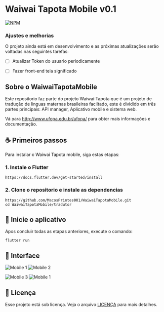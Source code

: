 # Waiwai Tapota Mobile v0.1
<!---Esses são exemplos. Veja https://shields.io para outras pessoas ou para personalizar este conjunto de escudos. Você pode querer incluir dependências, status do projeto e informações de licença aqui--->

[![NPM](https://img.shields.io/npm/l/react)](https://github.com/devsuperior/sds1-wmazoni/blob/master/LICENSE) 


### Ajustes e melhorias

O projeto ainda está em desenvolvimento e as próximas atualizações serão voltadas nas seguintes tarefas:

- [ ] Atualizar Token do usuario periodicamente
- [ ] Fazer front-end tela significado




## Sobre o WaiwaiTapotaMobile
Este repositorio faz parte do projeto Waiwai Tapota que é um projeto de tradução de linguas maternas brasileiras faciltado, este é dividido em três partes principais: API manager, Aplicativo mobile e sistema web.

Vá para http://www.ufopa.edu.br/ufopa/ para obter mais informações e documentação.

## ☕ Primeiros passos

Para instalar o Waiwai Tapota mobile, siga estas etapas:

### 1. Instale o Flutter

```
https://docs.flutter.dev/get-started/install
```

### 2. Clone o repositorio e instale as dependencias
```
https://github.com/MacosPrintes001/WaiwaiTapotaMobile.git
cd WaiwaiTapotaMobile/tradutor
```

## 🚀 Inicie o aplicativo

Apos concluir todas as etapas anteriores, execute o comando:

```
flutter run
```
## 📱 Interface
![Mobile 1](tradutor/Interface/login.jpeg) ![Mobile 2](tradutor/Interface/cadastro.jpeg)

![Mobile 3](tradutor/Interface/busca.jpeg) ![Mobile 1](tradutor/Interface/significado.jpeg) 



## 📝 Licença

Esse projeto está sob licença. Veja o arquivo [LICENÇA](LICENSE.md) para mais detalhes.
